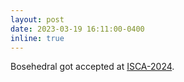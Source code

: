 ```yaml
---
layout: post
date: 2023-03-19 16:11:00-0400
inline: true
---
```


Bosehedral got accepted at [ISCA-2024](https://iscaconf.org/isca2024/).
